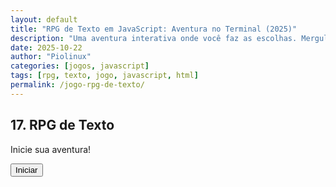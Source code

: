 ```yaml
---
layout: default
title: "RPG de Texto em JavaScript: Aventura no Terminal (2025)"
description: "Uma aventura interativa onde você faz as escolhas. Mergulhe em um RPG clássico de texto. Feito com HTML, CSS e JavaScript puro — sem frameworks."
date: 2025-10-22
author: "Piolinux"
categories: [jogos, javascript]
tags: [rpg, texto, jogo, javascript, html]
permalink: /jogo-rpg-de-texto/
---
```


<section>

<div class="game-container">
    <h2>17. RPG de Texto</h2>
    <p id="rpgText">Inicie sua aventura!</p>
    <div id="rpgOptions"></div>
    <button onclick="startRpgGame()">Iniciar</button>
</div>


<script>!function(){const t={start:{text:"Você acorda em uma floresta escura. O que você faz?",options:[{text:"Ir para o norte",next:"north"},{text:"Ir para o leste",next:"east"}]},north:{text:"Você encontra um rio. Tentar nadar ou seguir o caminho?",options:[{text:"Nadar",next:"swim"},{text:"Seguir o caminho",next:"path"}]},east:{text:"Você encontra uma caverna. Entrar ou continuar?",options:[{text:"Entrar",next:"cave"},{text:"Continuar",next:"continue"}]},swim:{text:"Você é levado pela correnteza. Fim de jogo.",options:[{text:"Reiniciar",next:"start"}]},path:{text:"Você encontra uma cabana. Parabéns, você venceu!",options:[{text:"Reiniciar",next:"start"}]},cave:{text:"Um monstro te ataca. Fim de jogo.",options:[{text:"Reiniciar",next:"start"}]},continue:{text:"Você se perde na floresta. Fim de jogo.",options:[{text:"Reiniciar",next:"start"}]}};let e;const n=document.getElementById("rpgText"),o=document.getElementById("rpgOptions");function a(){n.textContent=e.text,o.innerHTML="",e.options.forEach((n=>{const r=document.createElement("button");r.textContent=n.text,r.onclick=()=>{return o=n.next,e=t[o],void a();var o},o.appendChild(r)}))}window.startRpgGame=function(){e=t.start,a()}}();</script>



</section>
